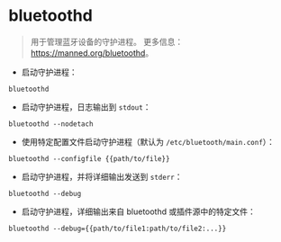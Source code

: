 # bluetoothd

> 用于管理蓝牙设备的守护进程。
> 更多信息：<https://manned.org/bluetoothd>。

- 启动守护进程：

`bluetoothd`

- 启动守护进程，日志输出到 `stdout`：

`bluetoothd --nodetach`

- 使用特定配置文件启动守护进程（默认为 `/etc/bluetooth/main.conf`）：

`bluetoothd --configfile {{path/to/file}}`

- 启动守护进程，并将详细输出发送到 `stderr`：

`bluetoothd --debug`

- 启动守护进程，详细输出来自 bluetoothd 或插件源中的特定文件：

`bluetoothd --debug={{path/to/file1:path/to/file2:...}}`